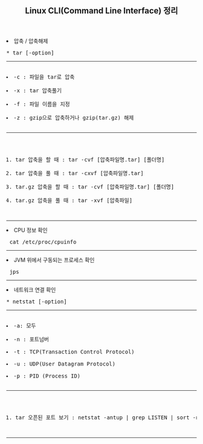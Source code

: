 <header>
  <h2> Linux CLI(Command Line Interface) 정리 </h2>
</header>

<body>
  
  <dl>
    <li> 압축 / 압축해제 </li>
<pre>
* tar [-option]<hr>
<li>-c : 파일을 tar로 압축</li>
<li>-x : tar 압축풀기</li>
<li>-f : 파일 이름을 지정</li>
<li>-z : gzip으로 압축하거나 gzip(tar.gz) 해제</li>
</ol><hr>
<ol>
<li>tar 압축을 할 때 : tar -cvf [압축파일명.tar] [폴더명] </li>
<li>tar 압축을 풀 때 : tar -cxvf [압축파일명.tar] </li>
<li>tar.gz 압축을 할 때 : tar -cvf [압축파일명.tar] [폴더명] </li>
<li>tar.gz 압축을 풀 때 : tar -xvf [압축파일] </li>
</pre>
  </dl><hr>
  
  <dl>
    <li> CPU 정보 확인 </li>
    <pre> cat /etc/proc/cpuinfo </pre>
  </dl><hr>
  
  <dl>
    <li> JVM 위에서 구동되는 프로세스 확인 </li>
    <pre> jps </pre>
  </dl><hr>
  
  <dl>
    <li> 네트워크 연결 확인 </li>
<pre>
* netstat [-option]<hr>
<li>-a: 모두 </li>
<li>-n : 포트넘버 </li>
<li>-t : TCP(Transaction Control Protocol) </li>
<li>-u : UDP(User Datagram Protocol) </li>
<li>-p : PID (Process ID) </li>
</ol><hr>
<ol>
<li>tar 오픈된 포트 보기 : netstat -antup | grep LISTEN | sort -n </li>
</pre>
  </dl><hr>  
  
</body>

